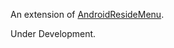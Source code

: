 An extension of [AndroidResideMenu](https://github.com/SpecialCyCi/AndroidResideMenu).

Under Development.